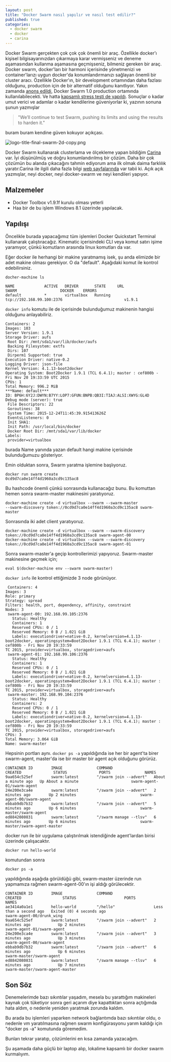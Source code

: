 ```yaml
---
layout: post
title: "Docker Swarm nasıl yapılır ve nasıl test edilir?"
published: true
categories: 
  - docker swarm
  - docker
  - carina
---
```


Docker Swarm gerçekten çok çok çok önemli bir araç. Özellikle docker'ı kişisel bilgisayarınızdan çıkarmaya karar vermişseniz ve deneme aşamasından kullanma aşamasına geçmişseniz, bilmeniz gereken bir araç. Docker swarm, docker'ları bir harmoni içerisinde yönetmenizi ve container'larızı uygun docker'da konumlandırmanızı sağlayan önemli bir cluster aracı. Özellikle Docker'ın, bir development ortamından daha fazlası olduğunu, production için de bir alternatif olduğunu kanıtlıyor. Yakın zamanda [anons edildi](http://blog.docker.com/2015/11/swarm-1-0/), Docker Swarm 1.0 production ortamında kullanılabilecekti. Ve hatta [kapsamlı stress testi de yapıldı](https://blog.docker.com/2015/11/scale-testing-docker-swarm-30000-containers/). Sonuçlar o kadar umut verici ve adamlar o kadar kendilerine güveniyorlar ki, yazının sonuna şunun yazmışlar 

> "We’ll continue to test Swarm, pushing its limits and using the results to harden it." 

buram buram kendine güven kokuyor açıkçası.

![logo-title-final-swarm-2d-copy.png]({{site.baseurl}}/images/logo-title-final-swarm-2d-copy.png)


Docker Swarm kullanarak clusterlama ve ölçekleme yapan bildiğim [Carina](https://getcarina.com/) var. İyi düşünülmüş ve doğru konumlandırılmış bir çözüm. Daha bir çok çözümün bu alanda çıkacağını tahmin ediyorum ama ilk olmak daima farklılık yaratır.Carina ile ilgili daha fazla bilgi [web sayfalarında](https://getcarina.com/docs/overview-of-carina/) var tabii ki. Açık açık yazmışlar, neyi docker, neyi docker-swarm ve neyi kendileri yapıyor.

## Malzemeler

- Docker Toolbox v1.9.1f kurulu olması yeterli
- Haa bir de bu işlem Windows 8.1 üzerinde yapılacak.

## Yapılışı

Öncelikle burada yapacağımız tüm işlemleri Docker Quickstart Terminal kullanarak çalıştıracağız. Kinematic içerisindeki CLI veya komut satırı işime yaramıyor, çünkü komutların arasında linux komutları da var.

Eğer docker ile herhangi bir makine yaratmamış isek, şu anda elimizde bir adet makine olması gerekiyor. O da "default". Aşağıdaki komut ile kontrol edebilirsiniz.

`docher-machine ls`

```
NAME             ACTIVE   DRIVER       STATE     URL                         SWARM                   DOCKER    ERRORS
default          *        virtualbox   Running   tcp://192.168.99.100:2376                           v1.9.1
```

`docker info` komutu ile de içerisinde bulunduğumuz makinenin hangisi olduğunu anlayabiliriz.

```
Containers: 2
Images: 103
Server Version: 1.9.1
Storage Driver: aufs
 Root Dir: /mnt/sda1/var/lib/docker/aufs
 Backing Filesystem: extfs
 Dirs: 107
 Dirperm1 Supported: true
Execution Driver: native-0.2
Logging Driver: json-file
Kernel Version: 4.1.13-boot2docker
Operating System: Boot2Docker 1.9.1 (TCL 6.4.1); master : cef800b - Fri Nov 20 19:33:59 UTC 2015
CPUs: 1
Total Memory: 996.2 MiB
***Name: default***
ID: BP6H:6Y2J:DWYN:B7YY:LOP7:GFUN:BNPB:QB3I:TIAJ:ALSI:XWYG:GL4D
Debug mode (server): true
 File Descriptors: 22
 Goroutines: 38
 System Time: 2015-12-24T11:45:39.915413626Z
 EventsListeners: 0
 Init SHA1:
 Init Path: /usr/local/bin/docker
 Docker Root Dir: /mnt/sda1/var/lib/docker
Labels:
 provider=virtualbox
 ```

burada Name yanında yazan default hangi makine içerisinde bulunduğumuzu gösteriyor.

Emin olduktan sonra, Swarm yaratma işlemine başlıyoruz.

```
docker run swarm create
0cd9d7ca0e14ff4d1960a3cd9c135ac8
```

Bu hashcode önemli çünkü sonrasında kullanacağız bunu. Bu komuttan hemen sonra swarm-master makinesini yaratıyoruz.

```
docker-machine create -d virtualbox --swarm --swarm-master 
--swarm-discovery token://0cd9d7ca0e14ff4d1960a3cd9c135ac8 swarm-master
```

Sonrasında iki adet client yaratıyoruz.

```
docker-machine create -d virtualbox --swarm --swarm-discovery token://0cd9d7ca0e14ff4d1960a3cd9c135ac8 swarm-agent-00
docker-machine create -d virtualbox --swarm --swarm-discovery token://0cd9d7ca0e14ff4d1960a3cd9c135ac8 swarm-agent-01
```

Sonra swarm-master'a geçip kontrollerimizi yapıyoruz. Swarm-master makinesine geçmek için;

```
eval $(docker-machine env --swarm swarm-master)
```

`docker info` ile kontrol ettiğimizde 3 node görünüyor.

```
 Containers: 4
Images: 3
Role: primary
Strategy: spread
Filters: health, port, dependency, affinity, constraint
Nodes: 3
 swarm-agent-00: 192.168.99.105:2376
   Status: Healthy
   Containers: 1
   Reserved CPUs: 0 / 1
   Reserved Memory: 0 B / 1.021 GiB
   Labels: executiondriver=native-0.2, kernelversion=4.1.13-boot2docker, operatingsystem=Boot2Docker 1.9.1 (TCL 6.4.1); master : cef800b - Fri Nov 20 19:33:59
TC 2015, provider=virtualbox, storagedriver=aufs
 swarm-agent-01: 192.168.99.106:2376
   Status: Healthy
   Containers: 1
   Reserved CPUs: 0 / 1
   Reserved Memory: 0 B / 1.021 GiB
   Labels: executiondriver=native-0.2, kernelversion=4.1.13-boot2docker, operatingsystem=Boot2Docker 1.9.1 (TCL 6.4.1); master : cef800b - Fri Nov 20 19:33:59
TC 2015, provider=virtualbox, storagedriver=aufs
 swarm-master: 192.168.99.104:2376
   Status: Healthy
   Containers: 2
   Reserved CPUs: 0 / 1
   Reserved Memory: 0 B / 1.021 GiB
   Labels: executiondriver=native-0.2, kernelversion=4.1.13-boot2docker, operatingsystem=Boot2Docker 1.9.1 (TCL 6.4.1); master : cef800b - Fri Nov 20 19:33:59
TC 2015, provider=virtualbox, storagedriver=aufs
CPUs: 3
Total Memory: 3.064 GiB
Name: swarm-master
```

Hepsinin portları aynı. `docker ps -a` yapıldığında ise her bir agent'ta birer swarm-agent, master'da ise bir master bir agent açık olduğunu görürüz.

```
CONTAINER ID        IMAGE               COMMAND                  CREATED              STATUS              PORTS               NAMES
9aa654c525ef        swarm:latest        "/swarm join --advert"   About a minute ago   Up About a minute                       swarm-agent-01/swarm-agent
24e200e3ca4e        swarm:latest        "/swarm join --advert"   2 minutes ago        Up 2 minutes                            swarm-agent-00/swarm-agent
ebbab9db7b32        swarm:latest        "/swarm join --advert"   5 minutes ago        Up 6 minutes                            swarm-master/swarm-agent
ed8842080831        swarm:latest        "/swarm manage --tlsv"   6 minutes ago        Up 6 minutes                            swarm-master/swarm-agent-master 
```

docker run ile bir uygulama çalıştırılmak istendiğinde agent'lardan birisi üzerinde çalışacaktır.

`docker run hello-world`

komutundan sonra

`docker ps -a`


yapıldığında aşağıda görüldüğü gibi, swarm-master üzerinde run yapmamıza rağmen swarm-agent-00'ın işi aldığı görülecektir.

```
CONTAINER ID        IMAGE               COMMAND                  CREATED                  STATUS                     PORTS               NAMES
ae3414a0a1e1        hello-world         "/hello"                 Less than a second ago   Exited (0) 4 seconds ago                       swarm-agent-00/drunk_wing
9aa654c525ef        swarm:latest        "/swarm join --advert"   2 minutes ago            Up 2 minutes                                   swarm-agent-01/swarm-agent
24e200e3ca4e        swarm:latest        "/swarm join --advert"   3 minutes ago            Up 3 minutes                                   swarm-agent-00/swarm-agent
ebbab9db7b32        swarm:latest        "/swarm join --advert"   6 minutes ago            Up 6 minutes                                   swarm-master/swarm-agent
ed8842080831        swarm:latest        "/swarm manage --tlsv"   6 minutes ago            Up 7 minutes                                   swarm-master/swarm-agent-master
```

## Son Söz

Denemelerimde bazı sıkıntılar yaşadım, mesela bu yarattığım makineleri kaynak çok tüketiyor sonra geri açarım diye kapattıktan sonra açtığımda hata aldım, o nedenle yeniden yaratmak zorunda kaldım.

Bu arada bu işlemleri yaparken network bağlantımda bazı sıkıntılar oldu, o nedenle vm yaratılmasına rağmen swarm konfigürasyonu yarım kaldığı için "docker ps -a" komutunda göremedim.

Bunları tekrar yaratıp, çözümlerini en kısa zamanda yazacağım.

Şu aşamada daha güçlü bir laptop alıp, lokalime kapsamlı bir docker swarm kurmalıyım.
